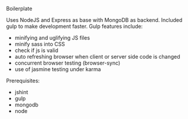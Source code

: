 Boilerplate

Uses NodeJS and Express as base with MongoDB as backend.  Included gulp to make development faster.  Gulp features include:
- minifying and uglifying JS files
- minify sass into CSS
- check if js is valid
- auto refreshing browser when client or server side code is changed
- concurrent browser testing (browser-sync)
- use of jasmine testing under karma


Prerequisites:
- jshint
- gulp
- mongodb
- node